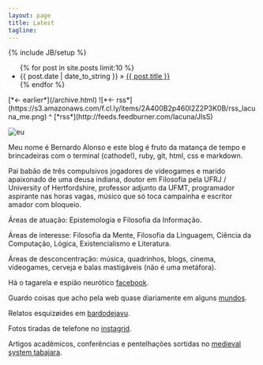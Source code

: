 ```yaml
---
layout: page
title: Latest
tagline:
---
```

{% include JB/setup %}



<ul class="posts">
  {% for post in site.posts limit:10 %}
    <li><span>{{ post.date | date_to_string }}</span> &raquo; <a href="{{ BASE_PATH }}{{ post.url }}">{{ post.title }}</a></li>
  {% endfor %}
</ul>
[*← earlier*](/archive.html) ![*← rss*](https://s3.amazonaws.com/f.cl.ly/items/2A400B2p460l2Z2P3K0B/rss_lacuna_me.png) ^ [*rss*](http://feeds.feedburner.com/lacuna/JIsS)

![eu](http://f.cl.ly/items/0N3P431I1K0r1O131I22/bernardo_.jpg)

Meu nome é Bernardo Alonso e este blog é fruto da matança de tempo e brincadeiras com o terminal (cathode!), ruby, git, html, css e markdown.

Pai babão de três compulsivos jogadores de videogames e marido apaixonado de uma deusa indiana, doutor em Filosofia pela UFRJ / University of Hertfordshire, professor adjunto da UFMT, programador aspirante nas horas vagas, músico que só toca campainha e escritor amador com bloqueio.

Áreas de atuação: Epistemologia e Filosofia da Informação.

Áreas de interesse: Filosofia da Mente, Filosofia da Linguagem, Ciência da Computação, Lógica, Existencialismo e Literatura.

Áreas de desconcentração: música, quadrinhos, blogs, cinema, videogames, cerveja e balas mastigáveis (não é uma metáfora).

Há o tagarela e espião neurótico [facebook](https://www.facebook.com/bernard.alonso).

Guardo coisas que acho pela web quase diariamente em alguns [mundos](http://mundos.tumblr.com).

Relatos esquizøides em [bardodejavu](http://bardodejavu.tumblr.com).

Fotos tiradas de telefone no [instagrid](http://instagrid.me/bernardoalonso).

Artigos acadêmicos, conferências e pentelhações sortidas no [medieval system tabajara](http://buscatextual.cnpq.br/buscatextual/visualizacv.do?id=K4283265Y4).




